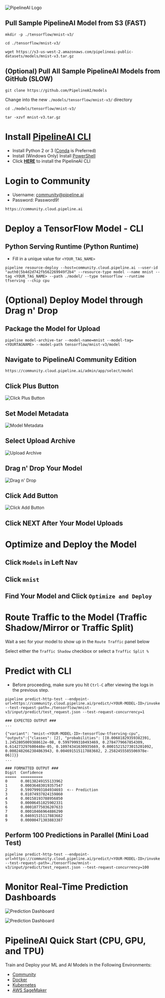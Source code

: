 ![PipelineAI Logo](http://pipeline.ai/assets/img/logo/pipelineai-logo.png)

## Pull Sample PipelineAI Model from S3 (FAST)
```
mkdir -p ./tensorflow/mnist-v3/
```
```
cd ./tensorflow/mnist-v3/
```
```
wget https://s3-us-west-2.amazonaws.com/pipelineai-public-datasets/models/mnist-v3.tar.gz
```

## (Optional) Pull All Sample PipelineAI Models from GitHub (SLOW)
```
git clone https://github.com/PipelineAI/models
```
Change into the new `./models/tensorflow/mnist-v3/` directory
```
cd ./models/tensorflow/mnist-v3/
```
```
tar -xzvf mnist-v3.tar.gz
```

# Install [PipelineAI CLI](../README.md#install-pipelinecli)
* Install Python 2 or 3 ([Conda](https://conda.io/docs/install/quick.html) is Preferred)
* Install (Windows Only) Install [PowerShell](https://github.com/PowerShell/PowerShell/tree/master/docs/installation) 
* Click [**HERE**](../README.md#install-pipelinecli) to install the PipelineAI CLI

# Login to Community
* Username:  community@pipeline.ai
* Password:  Password9!
```
https://community.cloud.pipeline.ai
```

# Deploy a TensorFlow Model - CLI

## Python Serving Runtime (Python Runtime)
* Fill in a unique value for `<YOUR_TAG_NAME>`
```
pipeline resource-deploy --host=community.cloud.pipeline.ai --user-id "auth0|5b4d2d742fb562269949f2b4" --resource-type model --name mnist --tag <YOUR_TAG_NAME> --path ./model/ --type tensorflow --runtime tfserving --chip cpu
```

# (Optional) Deploy Model through Drag n' Drop

## Package the Model for Upload
```
pipeline model-archive-tar --model-name=mnist --model-tag=<YOURTAGNAME> --model-path tensorflow/mnist-v3/model
```

## Navigate to PipelineAI Community Edition
```
https://community.cloud.pipeline.ai/admin/app/select/model
```

## Click Plus Button
![Click Plus Button](https://pipeline.ai/assets/img/click-plus-button.png)

## Set Model Metadata
![Model Metadata](https://pipeline.ai/assets/img/model-metadata.png)

## Select Upload Archive
![Upload Archive](https://pipeline.ai/assets/img/upload-archive.png)

## Drag n' Drop Your Model
![Drag n' Drop](https://pipeline.ai/assets/img/drag-and-drop-model.png)

## Click Add Button
![Click Add Button](https://pipeline.ai/assets/img/click-add-button.png)

## Click NEXT After Your Model Uploads

# Optimize and Deploy the Model
## Click `Models` in Left Nav
## Click `mnist`
## Find Your Model and Click `Optimize and Deploy`

# Route Traffic to the Model (Traffic Shadow/Mirror or Traffic Split)
Wait a sec for your model to show up in the `Route Traffic` panel below

Select either the `Traffic Shadow` checkbox or select a `Traffic Split %` 

# Predict with CLI
* Before proceeding, make sure you hit `Ctrl-C` after viewing the logs in the previous step.
```
pipeline predict-http-test --endpoint-url=https://community.cloud.pipeline.ai/predict/<YOUR-MODEL-ID>/invoke --test-request-path=./tensorflow/mnist-v3/input/predict/test_request.json --test-request-concurrency=1

### EXPECTED OUTPUT ###
...

{"variant": "mnist-<YOUR-MODEL-ID>-tensorflow-tfserving-cpu", "outputs":{"classes": [2], "probabilities": [[0.00681829359382391, 1.2452805009388612e-08, 0.5997999310493469, 0.2784779667854309, 6.614273297600448e-05, 0.10974341630935669, 0.00015215273015201092, 0.0002482662384863943, 0.004691515117883682, 2.2582455585506978e-06]]}}
...

### FORMATTED OUTPUT ###
Digit  Confidence
=====  ==========
0      0.00138249155133962
1      0.00036483019357547
2      0.59979993104934693  <-- Prediction
3      0.01074937824159860
4      0.00158193788956850
5      0.00006451825902331
6      0.00010775036207633
7      0.00010466964886290
8      0.04691515117883682   
9      0.00000471303883387
```

## Perform 100 Predictions in Parallel (Mini Load Test)
```
pipeline predict-http-test --endpoint-url=https://community.cloud.pipeline.ai/predict/<YOUR-MODEL-ID>/invoke --test-request-path=./tensorflow/mnist-v3/input/predict/test_request.json --test-request-concurrency=100
```

# Monitor Real-Time Prediction Dashboards

![Prediction Dashboard](http://pipeline.ai/assets/img/multi-cloud-prediction-dashboard.png)

![Prediction Dashboard](http://pipeline.ai/assets/img/request-metrics-breakdown.png)

# PipelineAI Quick Start (CPU, GPU, and TPU)
Train and Deploy your ML and AI Models in the Following Environments:
* [Community](/docs/quickstart/community)
* [Docker](/docs/quickstart/docker)
* [Kubernetes](/docs/quickstart/kubernetes)
* [AWS SageMaker](/docs/quickstart/sagemaker)

